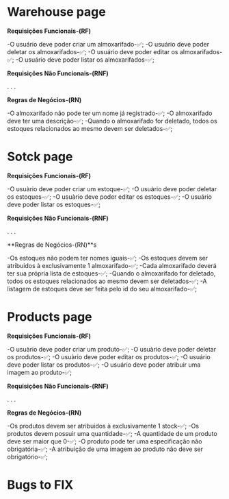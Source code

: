 # Warehouse page

**Requisições Funcionais-(RF)**

-O usuário deve poder criar um almoxarifado-✅;
-O usuário deve poder deletar os almoxarifados-✅;
-O usuário deve poder editar os almoxarifados-✅;
-O usuário deve poder listar os almoxarifados-✅;

**Requisições Não Funcionais-(RNF)**

.
.
.

**Regras de Negócios-(RN)**

-O almoxarifado não pode ter um nome já registrado-✅;
-O almoxarifado deve ter uma descrição-✅;
-Quando o almoxarifado for deletado, todos os estoques
relacionados ao mesmo devem ser deletados-✅;

# Sotck page

**Requisições Funcionais-(RF)**

-O usuàrio deve poder criar um estoque-✅;
-O usuàrio deve poder deletar os estoques-✅;
-O usuàrio deve poder editar os estoques-✅;
-O usuário deve poder listar os estoques-✅;

**Requisições Não Funcionais-(RNF)**

.
.
.

**Regras de Negócios-(RN)**s

-Os estoques não podem ter nomes iguais-✅;
-Os estoques devem ser atribuidos à exclusivamente 1 almoxarifado-✅;
-Cada almoxarifado deverá ter sua própria lista de estoques-✅;
-Quando o almoxarifado for deletado, todos os estoques
relacionados ao mesmo devem ser deletados-✅;
-A listagem de estoques deve ser feita pelo id do seu almoxarifado-✅;

# Products page

**Requisições Funcionais-(RF)**

-O usuàrio deve poder criar um produto-✅;
-O usuàrio deve poder deletar os produtos-✅;
-O usuàrio deve poder editar os produtos-✅;
-O usuário deve poder listar os produtos-✅;
-O usuário deve poder atribuir uma imagem ao produto-✅;

**Requisições Não Funcionais-(RNF)**

.
.
.

**Regras de Negócios-(RN)**

-Os produtos devem ser atribuidos à exclusivamente 1 stock-✅;
-Os produtos devem possuir uma quantidade-✅;
-A quantidade de um produto deve ser maior que 0-✅;
-O produto pode ter uma especificação não obrigatória-✅;
-A atribuição de uma imagem ao produto não deve ser obrigatório-✅;

# Bugs to FIX
